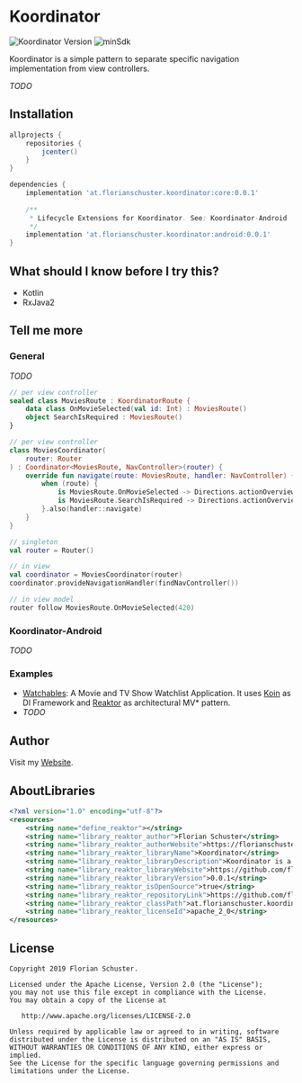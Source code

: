 # Koordinator
![Koordinator Version](https://img.shields.io/badge/Koordinator-0.0.1-orange.svg) ![minSdk](https://img.shields.io/badge/minSdk-14-green.svg)

Koordinator is a simple pattern to separate specific navigation implementation from view controllers.

*TODO*

## Installation

```groovy
allprojects {
    repositories {
        jcenter()
    }
}

dependencies {
    implementation 'at.florianschuster.koordinator:core:0.0.1'
    
    /**
     * Lifecycle Extensions for Koordinator. See: Koordinator-Android
     */
    implementation 'at.florianschuster.koordinator:android:0.0.1'
}
```

## What should I know before I try this?

* Kotlin
* RxJava2

## Tell me more

### General

*TODO*

``` kotlin
// per view controller
sealed class MoviesRoute : KoordinatorRoute {
    data class OnMovieSelected(val id: Int) : MoviesRoute()
    object SearchIsRequired : MoviesRoute()
}

// per view controller
class MoviesCoordinator(
    router: Router
) : Coordinator<MoviesRoute, NavController>(router) {
    override fun navigate(route: MoviesRoute, handler: NavController) {
        when (route) {
            is MoviesRoute.OnMovieSelected -> Directions.actionOverviewToDetail(route.id)
            is MoviesRoute.SearchIsRequired -> Directions.actionOverviewToSearch()
        }.also(handler::navigate)
    }
}

// singleton
val router = Router()

// in view
val coordinator = MoviesCoordinator(router)
coordinator.provideNavigationHandler(findNavController())

// in view model
router follow MoviesRoute.OnMovieSelected(420)

```

### Koordinator-Android

*TODO*

### Examples

* [Watchables](https://github.com/floschu/Watchables): A Movie and TV Show Watchlist Application. It uses [Koin](https://github.com/InsertKoinIO/koin) as DI Framework and [Reaktor](https://github.com/floschu/Reaktor) as architectural MV* pattern.
* *TODO*

## Author

Visit my [Website](https://florianschuster.at/).

## AboutLibraries

``` xml
<?xml version="1.0" encoding="utf-8"?>
<resources>
    <string name="define_reaktor"></string>
    <string name="library_reaktor_author">Florian Schuster</string>
    <string name="library_reaktor_authorWebsite">https://florianschuster.at</string>
    <string name="library_reaktor_libraryName">Koordinator</string>
    <string name="library_reaktor_libraryDescription">Koordinator is a simple pattern to separate specific navigation implementation from view controllers.</string>
    <string name="library_reaktor_libraryWebsite">https://github.com/floschu/Koordinator</string>
    <string name="library_reaktor_libraryVersion">0.0.1</string>
    <string name="library_reaktor_isOpenSource">true</string>
    <string name="library_reaktor_repositoryLink">https://github.com/floschu/Koordinator</string>
    <string name="library_reaktor_classPath">at.florianschuster.koordinator</string>
    <string name="library_reaktor_licenseId">apache_2_0</string>
</resources>
```

## License

```
Copyright 2019 Florian Schuster.

Licensed under the Apache License, Version 2.0 (the "License");
you may not use this file except in compliance with the License.
You may obtain a copy of the License at

   http://www.apache.org/licenses/LICENSE-2.0

Unless required by applicable law or agreed to in writing, software
distributed under the License is distributed on an "AS IS" BASIS,
WITHOUT WARRANTIES OR CONDITIONS OF ANY KIND, either express or implied.
See the License for the specific language governing permissions and
limitations under the License.
```
